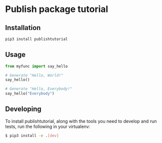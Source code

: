 # Publish package tutorial

## Installation
```bash
pip3 install publishtutorial
```

## Usage
```python
from myfunc import say_hello

# Generate "Hello, World!"
say_hello()

# Generate "Hello, Everybody!"
say_hello("Everybody")
```

## Developing
To install publishtutorial,
 along with the tools you need to develop and run tests,
 run the following in your virtualenv:
```bash
$ pip3 install -e .[dev]
```